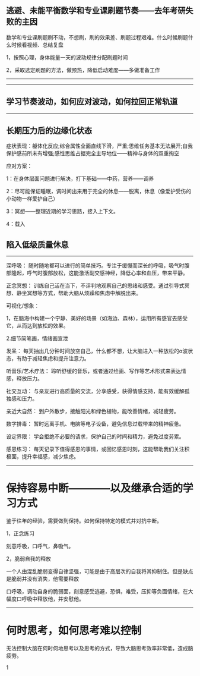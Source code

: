 ## 逃避、未能平衡数学和专业课刷题节奏——去年考研失败的主因

数学和专业课刷题刷不动，不想刷，刷的效果差、刷题过程艰难。什么时候刷题什么时候看视频、总结复盘

1，按照心理，身体能量一天的波动规律分配刷题时间

2，采取选定刷题的方法，做预热，降低启动难度——多做准备工作


---


---
## 学习节奏波动，如何应对波动，如何拉回正常轨道



---
## 长期压力后的边缘化状态

症状表现：躯体化反应;综合属性全面直线下滑，严重;思维任务基本无法展开;自我保护感前所未有增强;感性思维占据完全主导地位——精神与身体的双重掏空

应对方案：

1：在身体层面问题进行解决，打下基础——中药，营养——调养

2：尽可能保证睡眠，调时间出来用于完全的休息——脱离，休息（像爱护受伤的小动物一样爱护自己）

3：冥想——整理近期的学习思路，接入上下文。

4：载入




## 陷入低级质量休息
---
深呼吸： 随时随地都可以进行的简单技巧。专注于缓慢而深长的呼吸，吸气时腹部隆起，呼气时腹部放松，这能激活副交感神经，降低心率和血压，带来平静。

正念冥想： 训练自己活在当下，不评判地观察自己的思绪和感受。通过引导式冥想、静坐冥想等方式，帮助大脑从烦躁和焦虑中解脱出来。

可视化/想象：

1，在脑海中构建一个宁静、美好的场景（如海边、森林），运用所有感官去感受它，从而达到放松的效果。

2.细节简笔画，情绪画宣泄

发呆： 每天抽出几分钟时间放空自己，什么都不想，让大脑进入一种放松的α波状态，有助于减轻焦虑和提升注意力。

听音乐/艺术疗法： 聆听舒缓的音乐，或者通过绘画、写作等艺术形式来表达情感，释放压力。

社交互动： 与亲友进行高质量的交流，分享感受，获得情感支持，能有效缓解孤独感和压力。

亲近大自然： 到户外散步，接触阳光和绿色植物，能改善情绪，减轻疲劳。

数字排毒： 暂时远离手机、电脑等电子设备，避免信息过载带来的精神疲惫。

设定界限： 学会拒绝不必要的请求，保护自己的时间和精力，避免过度劳累。

感恩练习： 每天记录下值得感恩的事情，或回忆感恩时刻，这能帮助我们关注积极面，提升幸福感，减少焦虑。

---
# 保持容易中断————以及继承合适的学习方式

鉴于往年的经验，需要做到保持。如何保持特定的模式并对抗中断。

1，正念练习

刻意呼吸，口呼气，鼻吸气。

2，脆弱自我的释放

一个人由混乱脆弱变得自律坚强，可能是由于高层次的自我将其抑制住。但是缺点是脆弱并没有消失，他需要释放

口呼吸，调动自身的脆弱面，刻意感受逃避，恐惧，难受，压抑等负面情绪，在大幅度口呼吸中释放他，并安慰他。

---
# 何时思考，如何思考难以控制

无法控制大脑在何时何地思考以及思考的方式，导致大脑思考效率非常低，造成脑疲劳。

1


